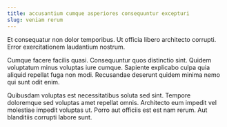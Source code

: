 ```yaml
---
title: accusantium cumque asperiores consequuntur excepturi
slug: veniam rerum
---
```


Et consequatur non dolor temporibus. Ut officia libero architecto corrupti. Error exercitationem laudantium nostrum.

Cumque facere facilis quasi. Consequuntur quos distinctio sint. Quidem voluptatum minus voluptas iure cumque. Sapiente explicabo culpa quia aliquid repellat fuga non modi. Recusandae deserunt quidem minima nemo qui sunt odit enim.

Quibusdam voluptas est necessitatibus soluta sed sint. Tempore doloremque sed voluptas amet repellat omnis. Architecto eum impedit vel molestiae impedit voluptas ut. Porro aut officiis est est nam rerum. Aut blanditiis corrupti labore sunt.
